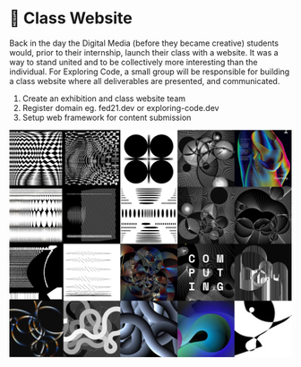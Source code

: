 # 🥉 Class Website

Back in the day the Digital Media \(before they became creative\) students would, prior to their internship, launch their class with a website. It was a way to stand united and to be collectively more interesting than the individual. For Exploring Code, a small group will be responsible for building a class website where all deliverables are presented, and communicated.

1. Create an exhibition and class website team
2. Register domain eg. fed21.dev or exploring-code.dev
3. Setup web framework for content submission

![](../.gitbook/assets/zach%20%281%29.jpg)

